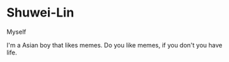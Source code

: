 # Shuwei-Lin
Myself

I'm a Asian boy that likes memes. Do you like memes, if you don't you have life. 
